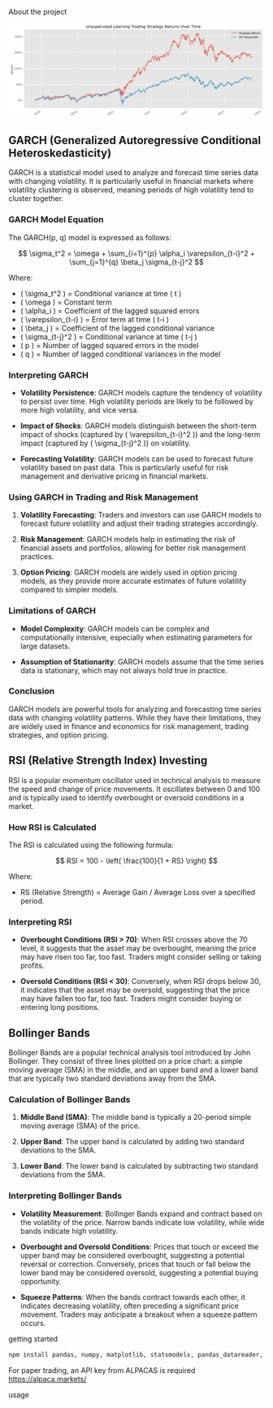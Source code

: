 About the project


![Sp500 vs unsupervised learning](images/SP500.png)


## GARCH (Generalized Autoregressive Conditional Heteroskedasticity)

GARCH is a statistical model used to analyze and forecast time series data with changing volatility. It is particularly useful in financial markets where volatility clustering is observed, meaning periods of high volatility tend to cluster together.

### GARCH Model Equation

The GARCH(p, q) model is expressed as follows:

$$
\sigma_t^2 = \omega + \sum_{i=1}^{p} \alpha_i \varepsilon_{t-i}^2 + \sum_{j=1}^{q} \beta_j \sigma_{t-j}^2
$$

Where:
- \( \sigma_t^2 \) = Conditional variance at time \( t \)
- \( \omega \) = Constant term
- \( \alpha_i \) = Coefficient of the lagged squared errors
- \( \varepsilon_{t-i} \) = Error term at time \( t-i \)
- \( \beta_j \) = Coefficient of the lagged conditional variance
- \( \sigma_{t-j}^2 \) = Conditional variance at time \( t-j \)
- \( p \) = Number of lagged squared errors in the model
- \( q \) = Number of lagged conditional variances in the model

### Interpreting GARCH

- **Volatility Persistence**: GARCH models capture the tendency of volatility to persist over time. High volatility periods are likely to be followed by more high volatility, and vice versa.

- **Impact of Shocks**: GARCH models distinguish between the short-term impact of shocks (captured by \( \varepsilon_{t-i}^2 \)) and the long-term impact (captured by \( \sigma_{t-j}^2 \)) on volatility.

- **Forecasting Volatility**: GARCH models can be used to forecast future volatility based on past data. This is particularly useful for risk management and derivative pricing in financial markets.

### Using GARCH in Trading and Risk Management

1. **Volatility Forecasting**: Traders and investors can use GARCH models to forecast future volatility and adjust their trading strategies accordingly.

2. **Risk Management**: GARCH models help in estimating the risk of financial assets and portfolios, allowing for better risk management practices.

3. **Option Pricing**: GARCH models are widely used in option pricing models, as they provide more accurate estimates of future volatility compared to simpler models.

### Limitations of GARCH

- **Model Complexity**: GARCH models can be complex and computationally intensive, especially when estimating parameters for large datasets.

- **Assumption of Stationarity**: GARCH models assume that the time series data is stationary, which may not always hold true in practice.

### Conclusion

GARCH models are powerful tools for analyzing and forecasting time series data with changing volatility patterns. While they have their limitations, they are widely used in finance and economics for risk management, trading strategies, and option pricing.


## RSI (Relative Strength Index) Investing

RSI is a popular momentum oscillator used in technical analysis to measure the speed and change of price movements. It oscillates between 0 and 100 and is typically used to identify overbought or oversold conditions in a market.

### How RSI is Calculated

The RSI is calculated using the following formula:

$$
RSI = 100 - \left( \frac{100}{1 + RS} \right)
$$

Where:
- RS (Relative Strength) = Average Gain / Average Loss over a specified period.

### Interpreting RSI

- **Overbought Conditions (RSI > 70)**: When RSI crosses above the 70 level, it suggests that the asset may be overbought, meaning the price may have risen too far, too fast. Traders might consider selling or taking profits.
  
- **Oversold Conditions (RSI < 30)**: Conversely, when RSI drops below 30, it indicates that the asset may be oversold, suggesting that the price may have fallen too far, too fast. Traders might consider buying or entering long positions.

## Bollinger Bands

Bollinger Bands are a popular technical analysis tool introduced by John Bollinger. They consist of three lines plotted on a price chart: a simple moving average (SMA) in the middle, and an upper band and a lower band that are typically two standard deviations away from the SMA.

### Calculation of Bollinger Bands

1. **Middle Band (SMA)**: The middle band is typically a 20-period simple moving average (SMA) of the price.
  
2. **Upper Band**: The upper band is calculated by adding two standard deviations to the SMA.
  
3. **Lower Band**: The lower band is calculated by subtracting two standard deviations from the SMA.

### Interpreting Bollinger Bands

- **Volatility Measurement**: Bollinger Bands expand and contract based on the volatility of the price. Narrow bands indicate low volatility, while wide bands indicate high volatility.

- **Overbought and Oversold Conditions**: Prices that touch or exceed the upper band may be considered overbought, suggesting a potential reversal or correction. Conversely, prices that touch or fall below the lower band may be considered oversold, suggesting a potential buying opportunity.

- **Squeeze Patterns**: When the bands contract towards each other, it indicates decreasing volatility, often preceding a significant price movement. Traders may anticipate a breakout when a squeeze pattern occurs.


getting started
  ```sh
  npm install pandas, numpy, matplotlib, statsmodels, pandas_datareader, datetime, yfinance, sklearn, PyPortfolioOpt
  ```

For paper trading, an API key from ALPACAS is required
https://alpaca.markets/

usage

